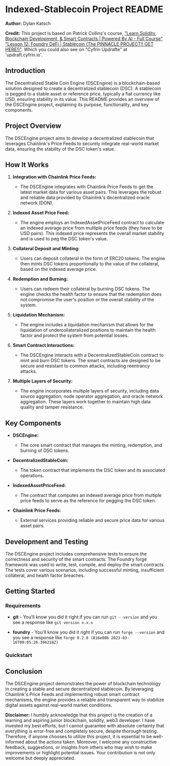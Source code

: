 # Indexed-Stablecoin Project README

**Author:** Dylan Katsch

**Credit:** This project is based on Patrick Collins's course, ["Learn Solidity, Blockchain Development, & Smart Contracts | Powered By AI - Full Course" "Lesson 12: Foundry DeFi | Stablecoin (The PINNACLE PROJECT!! GET HERE!)"](https://github.com/Cyfrin/foundry-defi-stablecoin-f23).
Which you could also see on "Cyfrin Updrafte" at 'updraft.cyfrin.io'.

## Introduction

The Decentralized Stable Coin Engine (DSCEngine) is a blockchain-based solution designed to create a decentralized stablecoin (DSC). A stablecoin is pegged to a stable asset or reference price, typically a fiat currency like USD, ensuring stability in its value. This README provides an overview of the DSCEngine project, explaining its purpose, functionality, and key components.

## Project Overview

The DSCEngine project aims to develop a decentralized stablecoin that leverages Chainlink's Price Feeds to securely integrate real-world market data, ensuring the stability of the DSC token's value.

## How It Works

1. **Integration with Chainlink Price Feeds:**

   - The DSCEngine integrates with Chainlink Price Feeds to get the latest market data for various asset pairs. This leverages the robust and reliable data provided by Chainlink's decentralized oracle network (DON).

2. **Indexed Asset Price Feed:**

   - The engine employs an IndexedAssetPriceFeed contract to calculate an indexed average price from multiple price feeds (they have to be USD pairs). This indexed price represents the overall market stability and is used to peg the DSC token's value.

3. **Collateral Deposit and Minting:**

   - Users can deposit collateral in the form of ERC20 tokens. The engine then mints DSC tokens proportionally to the value of the collateral, based on the indexed average price.

4. **Redemption and Burning:**

   - Users can redeem their collateral by burning DSC tokens. The engine checks the health factor to ensure that the redemption does not compromise the user's position or the overall stability of the system.

5. **Liquidation Mechanism:**

   - The engine includes a liquidation mechanism that allows for the liquidation of undercollateralized positions to maintain the health factor and protect the system from potential losses.

6. **Smart Contract Interactions:**

   - The DSCEngine interacts with a DecentralizedStableCoin contract to mint and burn DSC tokens. The smart contracts are designed to be secure and resistant to common attacks, including reentrancy attacks.

7. **Multiple Layers of Security:**
   - The engine incorporates multiple layers of security, including data source aggregation, node operator aggregation, and oracle network aggregation. These layers work together to maintain high data quality and tamper resistance.

## Key Components

- **DSCEngine:**

  - The core smart contract that manages the minting, redemption, and burning of DSC tokens.

- **DecentralizedStableCoin:**

  - The token contract that implements the DSC token and its associated operations.

- **IndexedAssetPriceFeed:**

  - The contract that computes an indexed average price from multiple price feeds to serve as the reference for pegging the DSC token.

- **Chainlink Price Feeds:**
  - External services providing reliable and secure price data for various asset pairs.

## Development and Testing

The DSCEngine project includes comprehensive tests to ensure the correctness and security of the smart contracts. The Foundry forge framework was used to write, test, compile, and deploy the smart contracts. The tests cover various scenarios, including successful minting, insufficient collateral, and health factor breaches.

## Getting Started

### Requirements

- **git** - You'll know you did it right if you can run `git --version` and you see a response like `git version x.x.x`

- **foundry** - You'll know you did it right if you can run `forge --version` and you see a response like `forge 0.2.0 (816e00b 2023-03-16T00:05:26.396218Z)`

### Quickstart

## Conclusion

The DSCEngine project demonstrates the power of blockchain technology in creating a stable and secure decentralized stablecoin. By leveraging Chainlink's Price Feeds and implementing robust smart contract mechanisms, the engine provides a reliable and transparent way to stabilize digital assets against real-world market conditions.

**Disclaimer:**
I humbly acknowledge that this project is the creation of a learning and aspiring junior blockchain, solidity, web3 developer. I have invested my best efforts, but I cannot guarantee with absolute certainty that everything is error-free and completely secure, despite thorough testing. Therefore, if anyone chooses to utilize this project, it is essential to be well-informed about the actions taken. Moreover, I welcome any constructive feedback, suggestions, or insights from others who may wish to make improvements or highlight potential issues. Your contribution is not only welcome but deeply appreciated.
